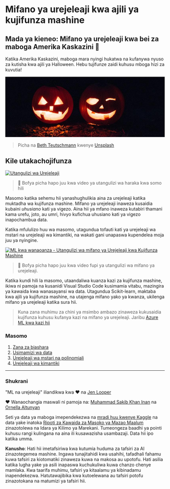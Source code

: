# Mifano ya urejeleaji kwa ajili ya kujifunza mashine
## Mada ya kieneo: Mifano ya urejeleaji kwa bei za maboga Amerika Kaskazini 🎃

Katika Amerika Kaskazini, maboga mara nyingi hukatwa na kufanywa nyuso za kutisha kwa ajili ya Halloween. Hebu tujifunze zaidi kuhusu mboga hizi za kuvutia!

![jack-o-lanterns](../../../translated_images/jack-o-lanterns.181c661a9212457d7756f37219f660f1358af27554d856e5a991f16b4e15337c.sw.jpg)
> Picha na <a href="https://unsplash.com/@teutschmann?utm_source=unsplash&utm_medium=referral&utm_content=creditCopyText">Beth Teutschmann</a> kwenye <a href="https://unsplash.com/s/photos/jack-o-lanterns?utm_source=unsplash&utm_medium=referral&utm_content=creditCopyText">Unsplash</a>
  
## Kile utakachojifunza

[![Utangulizi wa Urejeleaji](https://img.youtube.com/vi/5QnJtDad4iQ/0.jpg)](https://youtu.be/5QnJtDad4iQ "Regression Introduction video - Click to Watch!")
> 🎥 Bofya picha hapo juu kwa video ya utangulizi wa haraka kwa somo hili

Masomo katika sehemu hii yanashughulikia aina za urejeleaji katika muktadha wa kujifunza mashine. Mifano ya urejeleaji inaweza kusaidia kubaini _uhusiano_ kati ya vigezo. Aina hii ya mfano inaweza kutabiri thamani kama urefu, joto, au umri, hivyo kufichua uhusiano kati ya vigezo inapochambua data.

Katika mfululizo huu wa masomo, utagundua tofauti kati ya urejeleaji wa mstari na urejeleaji wa kimantiki, na wakati gani unapaswa kupendelea moja juu ya nyingine.

[![ML kwa wanaoanza - Utangulizi wa mifano ya Urejeleaji kwa Kujifunza Mashine](https://img.youtube.com/vi/XA3OaoW86R8/0.jpg)](https://youtu.be/XA3OaoW86R8 "ML for beginners - Introduction to Regression models for Machine Learning")

> 🎥 Bofya picha hapo juu kwa video fupi ya utangulizi wa mifano ya urejeleaji.

Katika kundi hili la masomo, utaandaliwa kuanza kazi za kujifunza mashine, ikiwa ni pamoja na kusanidi Visual Studio Code kusimamia vitabu, mazingira ya kawaida kwa wanasayansi wa data. Utagundua Scikit-learn, maktaba kwa ajili ya kujifunza mashine, na utajenga mifano yako ya kwanza, ukilenga mifano ya urejeleaji katika sura hii.

> Kuna zana muhimu za chini ya msimbo ambazo zinaweza kukusaidia kujifunza kuhusu kufanya kazi na mifano ya urejeleaji. Jaribu [Azure ML kwa kazi hii](https://docs.microsoft.com/learn/modules/create-regression-model-azure-machine-learning-designer/?WT.mc_id=academic-77952-leestott)

### Masomo

1. [Zana za biashara](1-Tools/README.md)
2. [Usimamizi wa data](2-Data/README.md)
3. [Urejeleaji wa mstari na polinomiali](3-Linear/README.md)
4. [Urejeleaji wa kimantiki](4-Logistic/README.md)

---
### Shukrani

"ML na urejeleaji" iliandikwa kwa ♥️ na [Jen Looper](https://twitter.com/jenlooper)

♥️ Wanaochangia maswali ni pamoja na: [Muhammad Sakib Khan Inan](https://twitter.com/Sakibinan) na [Ornella Altunyan](https://twitter.com/ornelladotcom)

Seti ya data ya maboga imependekezwa na [mradi huu kwenye Kaggle](https://www.kaggle.com/usda/a-year-of-pumpkin-prices) na data yake inatoka [Ripoti za Kawaida za Masoko ya Mazao Maalum](https://www.marketnews.usda.gov/mnp/fv-report-config-step1?type=termPrice) zinazotolewa na Idara ya Kilimo ya Marekani. Tumeongeza baadhi ya pointi kuhusu rangi kulingana na aina ili kusawazisha usambazaji. Data hii ipo katika umma.

**Kanusho**:
Hati hii imetafsiriwa kwa kutumia huduma za tafsiri za AI zinazotegemea mashine. Ingawa tunajitahidi kwa usahihi, tafadhali fahamu kuwa tafsiri za kiotomatiki zinaweza kuwa na makosa au upotofu. Hati asilia katika lugha yake ya asili inapaswa kuchukuliwa kuwa chanzo chenye mamlaka. Kwa taarifa muhimu, tafsiri ya kitaalamu ya kibinadamu inapendekezwa. Hatutawajibika kwa kutoelewana au tafsiri potofu zinazotokana na matumizi ya tafsiri hii.